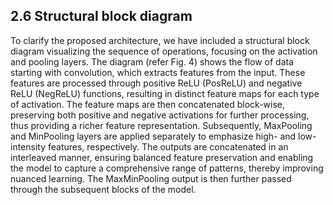## 2.6 Structural block diagram

To clarify the proposed architecture, we have included a structural block diagram visualizing the sequence of operations, focusing on the activation and pooling layers. The diagram (refer Fig. 4) shows the flow of data starting with convolution, which extracts features from the input. These features are processed through positive ReLU (PosReLU) and negative ReLU (NegReLU) functions, resulting in distinct feature maps for each type of activation. The feature maps are then concatenated block-wise, preserving both positive and negative activations for further processing, thus providing a richer feature representation. Subsequently, MaxPooling and MinPooling layers are applied separately to emphasize high- and low-intensity features, respectively. The outputs are concatenated in an interleaved manner, ensuring balanced feature preservation and enabling the model to capture a comprehensive range of patterns, thereby improving nuanced learning. The MaxMinPooling output is then further passed through the subsequent blocks of the model.

